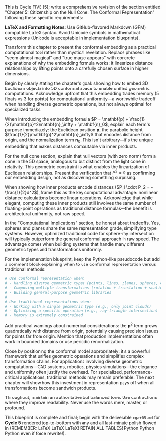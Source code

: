 This is Cycle FIVE (5); write a comprehensive revision of the section entitled "Chapter 5: Citizenship on the Null Cone: The Conformal Representation" following these specific requirements:

**LaTeX and Formatting Notes**: Use GitHub-flavored Markdown (GFM) compatible LaTeX syntax. Avoid Unicode symbols in mathematical expressions (Unicode is acceptable in implementation blueprints).

Transform this chapter to present the conformal embedding as a practical computational tool rather than mystical revelation. Replace phrases like "seem almost magical" and "true magic appears" with concrete explanations of why the embedding formula works: it linearizes distance relationships by lifting points onto a carefully chosen surface in higher dimensions.

Begin by clearly stating the chapter's goal: showing how to embed 3D Euclidean objects into 5D conformal space to enable unified geometric computations. Acknowledge upfront that this embedding trades memory (5 floats vs 3 for points) for computational uniformity—a worthwhile tradeoff when handling diverse geometric operations, but not always optimal for specialized tasks.

When introducing the embedding formula $P = \mathbf{p} + \frac{1}{2}\mathbf{p}^2\mathbf{n}_\infty + \mathbf{n}_0$, explain each term's purpose immediately: the Euclidean position $\mathbf{p}$, the parabolic height $\frac{1}{2}\mathbf{p}^2\mathbf{n}_\infty$ that encodes distance from origin, and the normalization term $\mathbf{n}_0$. This isn't arbitrary—it's the unique embedding that makes distances computable via inner products.

For the null cone section, explain that null vectors (with zero norm) form a cone in the 5D space, analogous to but distinct from the light cone in relativity. This geometric constraint is what enables the linearization of Euclidean relationships. Present the verification that $P^2 = 0$ as confirming our embedding design, not as discovering something surprising.

When showing how inner products encode distances ($P_1 \cdot P_2 = -\frac{1}{2}d^2$), frame this as the key computational advantage: nonlinear distance calculations become linear operations. Acknowledge that while elegant, computing these inner products still involves the same number of floating-point operations as traditional distance formulas—the benefit is architectural uniformity, not raw speed.

In the "Computational Implications" section, be honest about tradeoffs. Yes, spheres and planes share the same representation grade, simplifying type systems. However, optimized traditional code for sphere-ray intersection will typically outperform the general conformal approach in raw speed. The advantage comes when building systems that handle many different geometric types and transformations uniformly.

For the implementation blueprint, keep the Python-like pseudocode but add a comment block explaining when to use conformal representation versus traditional methods:

```python
# Use conformal representation when:
# - Handling diverse geometric types (points, lines, planes, spheres, circles)
# - Composing multiple transformations (rotation + translation + scaling)
# - Building general-purpose geometric libraries
#
# Use traditional representations when:
# - Working with a single geometric type (e.g., only point clouds)
# - Optimizing a specific operation (e.g., ray-triangle intersection)
# - Memory is extremely constrained
```

Add practical warnings about numerical considerations: the $\mathbf{p}^2$ term grows quadratically with distance from origin, potentially causing precision issues for points far from origin. Mention that production implementations often work in bounded domains or use periodic renormalization.

Close by positioning the conformal model appropriately: it's a powerful framework that unifies geometric operations and simplifies complex transformation chains. For applications involving diverse geometric computations—CAD systems, robotics, physics simulations—the elegance and uniformity often justify the overhead. For specialized, performance-critical applications, traditional methods may remain preferable. The next chapter will show how this investment in representation pays off when all transformations become sandwich products.

Throughout, maintain an authoritative but balanced tone. Use contractions where they improve readability. Never use the words mere, master, or profound.

This blueprint is complete and final; begin with the deliverable `cga+05.md` for **Cycle 5** rendered top-to-bottom with any and all last-minute polish flowed in (REMEMBER: LaTeX LaTeX LaTeX! RETAIN ALL TABLES! Python Python Python even if force rewrite!).
